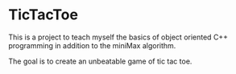 # TicTacToe

This is a project to teach myself the basics of object oriented C++ programming in addition to the miniMax algorithm.


The goal is to create an unbeatable game of tic tac toe.

